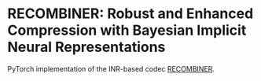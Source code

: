 ﻿# RECOMBINER: Robust and Enhanced Compression with Bayesian Implicit Neural Representations

PyTorch implementation of the INR-based codec [RECOMBINER](https://arxiv.org/abs/2309.17182). 
